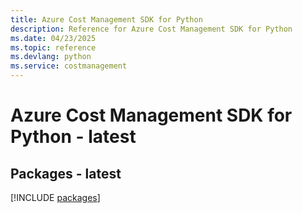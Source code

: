 ```yaml
---
title: Azure Cost Management SDK for Python
description: Reference for Azure Cost Management SDK for Python
ms.date: 04/23/2025
ms.topic: reference
ms.devlang: python
ms.service: costmanagement
---
```

# Azure Cost Management SDK for Python - latest
## Packages - latest
[!INCLUDE [packages](cost-management-index.md)]